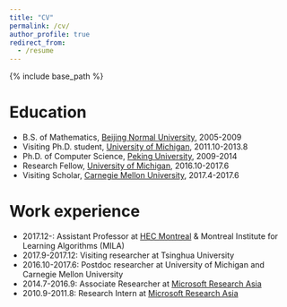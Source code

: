 ```yaml
---
title: "CV"
permalink: /cv/
author_profile: true
redirect_from:
  - /resume
---
```


{% include base_path %}

Education
======
* B.S. of Mathematics, [Beijing Normal University](http://english.bnu.edu.cn/), 2005-2009
* Visiting Ph.D. student, [University of Michigan](https://www.umich.edu/), 2011.10-2013.8
* Ph.D. of Computer Science, [Peking University](http://english.pku.edu.cn/), 2009-2014
* Research Fellow, [University of Michigan](https://www.umich.edu/), 2016.10-2017.6
* Visiting Scholar, [Carnegie Mellon University](https://www.cmu.edu/), 2017.4-2017.6

Work experience
======

* 2017.12-: Assistant Professor at [HEC Montreal](http://www.hec.ca/en/) & Montreal Institute for Learning Algorithms (MILA)
* 2017.9-2017.12: Visiting researcher at Tsinghua University
* 2016.10-2017.6: Postdoc researcher at University of Michigan and Carnegie Mellon University
* 2014.7-2016.9: Associate Researcher at [Microsoft Research Asia](https://www.msra.cn/)
* 2010.9-2011.8: Research Intern at [Microsoft Research Asia](https://www.msra.cn/)
